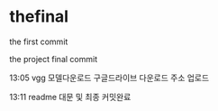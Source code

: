 # thefinal

the first commit

the project final commit

13:05 vgg 모델다운로드 구글드라이브 다운로드 주소 업로드

13:11 readme 대문 및 최종 커밋완료

<p align = "center">
<img srce="https://user-images.githubusercontent.com/116532192/207770570-598907fe-0c10-4dfd-bc62-a802c53eccdf.gif">
</p>
